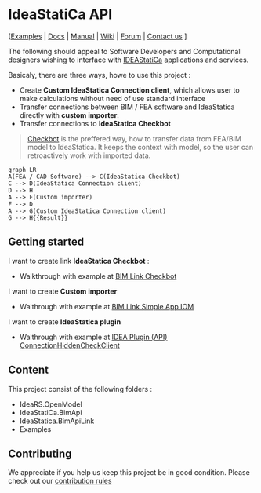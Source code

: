 # IdeaStatiCa API
[[Examples](#) | [Docs](#) | [Manual](#) | [Wiki](#) | [Forum](#) | [Contact us](#) ]

The following should appeal to Software Developers and Computational designers wishing to interface with [IDEAStatiCa](#) applications and services.

Basicaly, there are three ways, howe to use this project :
- Create **Custom IdeaStatica Connection client**, which allows user to make calculations without need of use standard interface
 - Transfer connections between BIM / FEA software and IdeaStatica directly with **custom importer**.
 - Transfer connections to **IdeaStatica Checkbot**
>[Checkbot](#) is the preffered way, how to transfer data from FEA/BIM model to IdeaStatica. It keeps the context with model, so the user can retroactively work with imported data. 

```mermaid
graph LR
A(FEA / CAD Software) --> C(IdeaStatica Checkbot)
C --> D(IdeaStatica Connection client)
D --> H
A --> F(Custom importer)
F --> D
A --> G(Custom IdeaStatica Connection client)
G --> H{{Result}}
```

## Getting started

I want to create link **IdeaStatica Checkbot** :  
- Walkthrough with example at [BIM Link Checkbot](#)
 
 I want to create **Custom importer** 
- Walthrough with example at [BIM Link Simple App IOM](#)
 
I want to create **IdeaStatica plugin** 
- Walthrough with example at [IDEA Plugin (API) ConnectionHiddenCheckClient](#)

## Content
This project consist of the following folders :
- IdeaRS.OpenModel
- IdeaStatiCa.BimApi
- IdeaStatica.BimApiLink
- Examples

## Contributing
We appreciate if you help us keep this project be in good condition. Please check out our [contribution rules]() 
